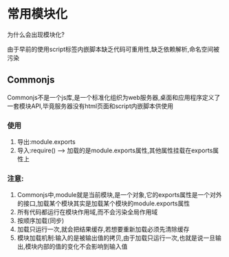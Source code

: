 # 常用模块化

为什么会出现模块化?

由于早前的使用script标签内嵌脚本缺乏代码可重用性,缺乏依赖解析,命名空间被污染

## Commonjs

Commonjs不是一个js库,是一个标准化组织为web服务器,桌面和应用程序定义了一套模块API,毕竟服务器没有html页面和script内嵌脚本供使用

### 使用

1. 导出:module.exports
2. 导入:require() --> 加载的是module.exports属性,其他属性挂载在exports属性上

### 注意:

1. Commonjs中,module就是当前模块,是一个对象,它的exports属性是一个对外的接口,加载某个模块其实是加载某个模块的module.exports属性
2. 所有代码都运行在模块作用域,而不会污染全局作用域
3. 按顺序加载(同步)
4. 加载只运行一次,就会把结果缓存,若想要重新加载必须先清除缓存
5. 模块加载机制:输入的是被输出值的拷贝,由于加载只运行一次,也就是说一旦输出,模块内部的值的变化不会影响到输入值
